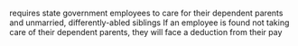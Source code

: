 requires state government employees to care for their dependent parents and unmarried, differently-abled siblings
If an employee is found not taking care of their dependent parents, they will face a deduction from their pay